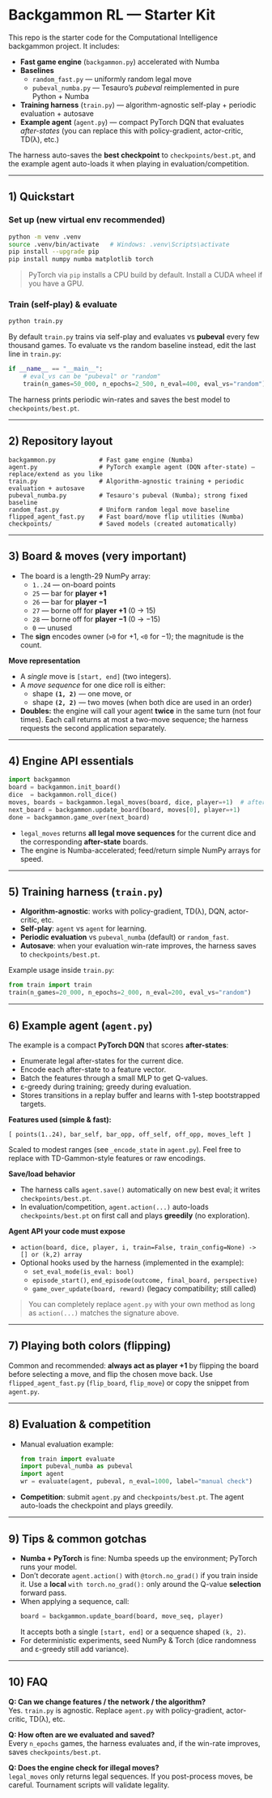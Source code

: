 # Backgammon RL — Starter Kit

This repo is the starter code for the Computational Intelligence backgammon project. It includes:

- **Fast game engine** (`backgammon.py`) accelerated with Numba
- **Baselines**
  - `random_fast.py` — uniformly random legal move
  - `pubeval_numba.py` — Tesauro’s *pubeval* reimplemented in pure Python + Numba
- **Training harness** (`train.py`) — algorithm-agnostic self-play + periodic evaluation + autosave
- **Example agent** (`agent.py`) — compact PyTorch DQN that evaluates *after-states* (you can replace this with policy-gradient, actor-critic, TD(λ), etc.)

The harness auto-saves the **best checkpoint** to `checkpoints/best.pt`, and the example agent auto-loads it when playing in evaluation/competition.

---

## 1) Quickstart

### Set up (new virtual env recommended)
```bash
python -m venv .venv
source .venv/bin/activate   # Windows: .venv\Scripts\activate
pip install --upgrade pip
pip install numpy numba matplotlib torch
```
> PyTorch via `pip` installs a CPU build by default. Install a CUDA wheel if you have a GPU.

### Train (self-play) & evaluate
```bash
python train.py
```

By default `train.py` trains via self-play and evaluates vs **pubeval** every few thousand games. To evaluate vs the random baseline instead, edit the last line in `train.py`:

```python
if __name__ == "__main__":
    # eval_vs can be "pubeval" or "random"
    train(n_games=50_000, n_epochs=2_500, n_eval=400, eval_vs="random")
```

The harness prints periodic win-rates and saves the best model to `checkpoints/best.pt`.

---

## 2) Repository layout

```
backgammon.py            # Fast game engine (Numba)
agent.py                 # PyTorch example agent (DQN after-state) — replace/extend as you like
train.py                 # Algorithm-agnostic training + periodic evaluation + autosave
pubeval_numba.py         # Tesauro's pubeval (Numba); strong fixed baseline
random_fast.py           # Uniform random legal move baseline
flipped_agent_fast.py    # Fast board/move flip utilities (Numba)
checkpoints/             # Saved models (created automatically)
```

---

## 3) Board & moves (very important)

- The board is a length-29 NumPy array:
  - `1..24` — on-board points
  - `25` — bar for **player +1**
  - `26` — bar for **player −1**
  - `27` — borne off for **player +1** (0 → 15)
  - `28` — borne off for **player −1** (0 → −15)
  - `0` — unused
- The **sign** encodes owner (`>0` for +1, `<0` for −1); the magnitude is the count.

**Move representation**
- A *single* move is `[start, end]` (two integers).
- A *move sequence* for one dice roll is either:
  - shape **`(1, 2)`** — one move, or
  - shape **`(2, 2)`** — two moves (when both dice are used in an order)
- **Doubles:** the engine will call your agent **twice** in the same turn (not four times). Each call returns at most a two-move sequence; the harness requests the second application separately.

---

## 4) Engine API essentials

```python
import backgammon
board = backgammon.init_board()
dice  = backgammon.roll_dice()
moves, boards = backgammon.legal_moves(board, dice, player=+1)  # after-states
next_board = backgammon.update_board(board, moves[0], player=+1)
done = backgammon.game_over(next_board)
```

- `legal_moves` returns **all legal move sequences** for the current dice and the corresponding **after-state** boards.
- The engine is Numba-accelerated; feed/return simple NumPy arrays for speed.

---

## 5) Training harness (`train.py`)

- **Algorithm-agnostic**: works with policy-gradient, TD(λ), DQN, actor-critic, etc.
- **Self-play**: `agent` vs `agent` for learning.
- **Periodic evaluation** vs `pubeval_numba` (default) or `random_fast`.
- **Autosave**: when your evaluation win-rate improves, the harness saves to `checkpoints/best.pt`.

Example usage inside `train.py`:
```python
from train import train
train(n_games=20_000, n_epochs=2_000, n_eval=200, eval_vs="random")
```

---

## 6) Example agent (`agent.py`)

The example is a compact **PyTorch DQN** that scores **after-states**:

- Enumerate legal after-states for the current dice.
- Encode each after-state to a feature vector.
- Batch the features through a small MLP to get Q-values.
- ε-greedy during training; greedy during evaluation.
- Stores transitions in a replay buffer and learns with 1-step bootstrapped targets.

**Features used (simple & fast):**
```
[ points(1..24), bar_self, bar_opp, off_self, off_opp, moves_left ]
```
Scaled to modest ranges (see `_encode_state` in `agent.py`). Feel free to replace with TD-Gammon-style features or raw encodings.

**Save/load behavior**
- The harness calls `agent.save()` automatically on new best eval; it writes `checkpoints/best.pt`.
- In evaluation/competition, `agent.action(...)` auto-loads `checkpoints/best.pt` on first call and plays **greedily** (no exploration).

**Agent API your code must expose**
- `action(board, dice, player, i, train=False, train_config=None) -> [] or (k,2) array`
- Optional hooks used by the harness (implemented in the example):
  - `set_eval_mode(is_eval: bool)`
  - `episode_start()`, `end_episode(outcome, final_board, perspective)`
  - `game_over_update(board, reward)` (legacy compatibility; still called)

> You can completely replace `agent.py` with your own method as long as `action(...)` matches the signature above.

---

## 7) Playing both colors (flipping)

Common and recommended: **always act as player +1** by flipping the board before selecting a move, and flip the chosen move back. Use `flipped_agent_fast.py` (`flip_board`, `flip_move`) or copy the snippet from `agent.py`.

---

## 8) Evaluation & competition

- Manual evaluation example:
  ```python
  from train import evaluate
  import pubeval_numba as pubeval
  import agent
  wr = evaluate(agent, pubeval, n_eval=1000, label="manual check")
  ```
- **Competition**: submit `agent.py` and `checkpoints/best.pt`. The agent auto-loads the checkpoint and plays greedily.

---

## 9) Tips & common gotchas

- **Numba + PyTorch** is fine: Numba speeds up the environment; PyTorch runs your model.
- Don’t decorate `agent.action()` with `@torch.no_grad()` if you train inside it. Use a **local** `with torch.no_grad():` only around the Q-value **selection** forward pass.
- When applying a sequence, call:
  ```python
  board = backgammon.update_board(board, move_seq, player)
  ```
  It accepts both a single `[start, end]` or a sequence shaped `(k, 2)`.
- For deterministic experiments, seed NumPy & Torch (dice randomness and ε-greedy still add variance).

---

## 10) FAQ

**Q: Can we change features / the network / the algorithm?**  
Yes. `train.py` is agnostic. Replace `agent.py` with policy-gradient, actor-critic, TD(λ), etc.

**Q: How often are we evaluated and saved?**  
Every `n_epochs` games, the harness evaluates and, if the win-rate improves, saves `checkpoints/best.pt`.

**Q: Does the engine check for illegal moves?**  
`legal_moves` only returns legal sequences. If you post-process moves, be careful. Tournament scripts will validate legality.
